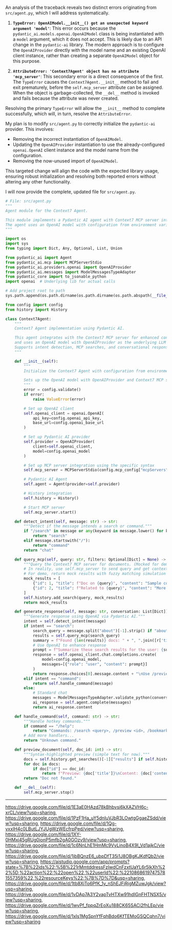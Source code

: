 An analysis of the traceback reveals two distinct errors originating from `src/agent.py`, which I will address systematically.

1.  **`TypeError: OpenAIModel.__init__() got an unexpected keyword argument 'model'`**: This error occurs because the `pydantic_ai.models.openai.OpenAIModel` class is being instantiated with a `model` argument, which it does not accept. This is likely due to an API change in the `pydantic-ai` library. The modern approach is to configure the `OpenAIProvider` directly with the model name and an existing OpenAI client instance, rather than creating a separate `OpenAIModel` object for this purpose.

2.  **`AttributeError: 'Context7Agent' object has no attribute 'mcp_server'`**: This secondary error is a direct consequence of the first. The `TypeError` causes the `Context7Agent.__init__` method to fail and exit prematurely, before the `self.mcp_server` attribute can be assigned. When the object is garbage-collected, the `__del__` method is invoked and fails because the attribute was never created.

Resolving the primary `TypeError` will allow the `__init__` method to complete successfully, which will, in turn, resolve the `AttributeError`.

My plan is to modify `src/agent.py` to correctly initialize the `pydantic-ai` provider. This involves:
*   Removing the incorrect instantiation of `OpenAIModel`.
*   Updating the `OpenAIProvider` instantiation to use the already-configured `openai.OpenAI` client instance and the model name from the configuration.
*   Removing the now-unused import of `OpenAIModel`.

This targeted change will align the code with the expected library usage, ensuring robust initialization and resolving both reported errors without altering any other functionality.

I will now provide the complete, updated file for `src/agent.py`.

```python
# File: src/agent.py
"""
Agent module for the Context7 Agent.

This module implements a Pydantic AI agent with Context7 MCP server integration.
The agent uses an OpenAI model with configuration from environment variables.
"""

import os
import sys
from typing import Dict, Any, Optional, List, Union

from pydantic_ai import Agent
from pydantic_ai.mcp import MCPServerStdio
from pydantic_ai.providers.openai import OpenAIProvider
from pydantic_ai.messages import ModelMessagesTypeAdapter
from pydantic_core import to_jsonable_python
import openai  # Underlying lib for actual calls

# Add project root to path
sys.path.append(os.path.dirname(os.path.dirname(os.path.abspath(__file__))))

from config import config
from history import History

class Context7Agent:
    """
    Context7 Agent implementation using Pydantic AI.

    This agent integrates with the Context7 MCP server for enhanced context management
    and uses an OpenAI model with OpenAIProvider as the underlying LLM provider.
    Supports intent detection, MCP searches, and conversational responses.
    """

    def __init__(self):
        """
        Initialize the Context7 Agent with configuration from environment variables.

        Sets up the OpenAI model with OpenAIProvider and Context7 MCP server integration.
        """
        error = config.validate()
        if error:
            raise ValueError(error)

        # Set up OpenAI client
        self.openai_client = openai.OpenAI(
            api_key=config.openai_api_key,
            base_url=config.openai_base_url
        )

        # Set up Pydantic AI provider
        self.provider = OpenAIProvider(
            client=self.openai_client,
            model=config.openai_model
        )

        # Set up MCP server integration using the specific syntax
        self.mcp_server = MCPServerStdio(config.mcp_config["mcpServers"]["context7"])

        # Pydantic AI Agent
        self.agent = Agent(provider=self.provider)

        # History integration
        self.history = History()

        # Start MCP server
        self.mcp_server.start()

    def detect_intent(self, message: str) -> str:
        """Detect if the message intends a search or command."""
        if "/search" in message or any(keyword in message.lower() for keyword in ["tell me about", "find docs on", "search for"]):
            return "search"
        elif message.startswith("/"):
            return "command"
        return "chat"

    def query_mcp(self, query: str, filters: Optional[Dict] = None) -> List[Dict]:
        """Query the Context7 MCP server for documents. (Mocked for demo; integrate real MCP calls.)"""
        # In reality, use self.mcp_server to send query and get contextual results
        # For demo, return mock results with fuzzy matching simulation
        mock_results = [
            {"id": 1, "title": f"Doc on {query}", "content": "Sample content...", "tags": ["ai"], "date": "2025-07-13"},
            {"id": 2, "title": f"Related to {query}", "content": "More info...", "tags": ["ethics"], "date": "2025-07-12"}
        ]
        self.history.add_search(query, mock_results)
        return mock_results

    def generate_response(self, message: str, conversation: List[Dict]) -> str:
        """Generate response using OpenAI via Pydantic AI."""
        intent = self.detect_intent(message)
        if intent == "search":
            search_query = message.split("about")[-1].strip() if "about" in message else message
            results = self.query_mcp(search_query)
            summary = f"Found {len(results)} docs: " + ", ".join([r['title'] for r in results])
            # Use OpenAI to enhance response
            prompt = f"Summarize these search results for the user: {summary}"
            response = self.openai_client.chat.completions.create(
                model=config.openai_model,
                messages=[{"role": "user", "content": prompt}]
            )
            return response.choices[0].message.content + "\nUse /preview <id> to view."
        elif intent == "command":
            return self.handle_command(message)
        else:
            # Standard chat
            messages = ModelMessagesTypeAdapter.validate_python(conversation + [{"role": "user", "content": message}])
            ai_response = self.agent.complete(messages)
            return ai_response.content

    def handle_command(self, command: str) -> str:
        """Handle hotkey commands."""
        if command == "/help":
            return "Commands: /search <query>, /preview <id>, /bookmark <id>, /theme <name>, /analytics, /exit"
        # Add more handlers...
        return "Unknown command."

    def preview_document(self, doc_id: int) -> str:
        """Syntax-highlighted preview (simple text for now)."""
        docs = self.history.get_searches()[-1]["results"] if self.history.get_searches() else []
        for doc in docs:
            if doc["id"] == doc_id:
                return f"Preview: {doc['title']}\nContent: {doc['content']}"  # Add highlighting with Rich in CLI
        return "Doc not found."

    def __del__(self):
        self.mcp_server.stop()
```

---
https://drive.google.com/file/d/1E3aE0HAzd78kBhbvsi6kXAZVH6c-xrCL/view?usp=sharing, https://drive.google.com/file/d/1PzF1Ha_uY5dnIuVJbR3LOwtgGgaeZSdd/view?usp=sharing, https://drive.google.com/file/d/1Qg-vxxIH4c0LButLJYJUgWzWEcfrpPed/view?usp=sharing, https://drive.google.com/file/d/1XY-0HMxi45gRUg0ionP5mfb2gA0GOzv9/view?usp=sharing, https://drive.google.com/file/d/1c6NnLhE1HmMc9VyLinoB4X9I_Vd1ajkC/view?usp=sharing, https://drive.google.com/file/d/1jbBQnzE6_ubpDfT35i1J8OBgKJKdfQb2/view?usp=sharing, https://aistudio.google.com/app/prompts?state=%7B%22ids%22:%5B%221rMmtddressFzIwdCnFzxtUaYL6r5lkXh%22%5D,%22action%22:%22open%22,%22userId%22:%22108686197475781557359%22,%22resourceKeys%22:%7B%7D%7D&usp=sharing, https://drive.google.com/file/d/1tb8XiTo6PfK_1y_nShEJFjRjgMZuwJgk/view?usp=sharing, https://drive.google.com/file/d/1vDAp7A3Y2vapTvHTXw91hdIGnFHTNSX5/view?usp=sharing, https://drive.google.com/file/d/1wyPf_fppqZrEoXu188CK65SACi2fhLEp/view?usp=sharing, https://drive.google.com/file/d/1xIs1MgSpnYfFqhBdo6KfTEMoGSQCqhn7/view?usp=sharing

